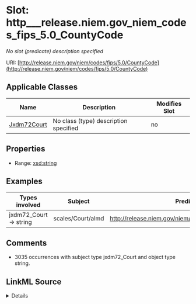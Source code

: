 

# Slot: http___release.niem.gov_niem_codes_fips_5.0_CountyCode


_No slot (predicate) description specified_





URI: [http://release.niem.gov/niem/codes/fips/5.0/CountyCode](http://release.niem.gov/niem/codes/fips/5.0/CountyCode)



<!-- no inheritance hierarchy -->





## Applicable Classes

| Name | Description | Modifies Slot |
| --- | --- | --- |
| [Jxdm72Court](../classes/Jxdm72Court.md) | No class (type) description specified |  no  |







## Properties

* Range: [xsd:string](http://www.w3.org/2001/XMLSchema#string)






## Examples

| Types involved | Subject | Predicate | Object |
| --- | --- | --- | --- |
| jxdm72_Court → string | scales/Court/almd | http://release.niem.gov/niem/codes/fips/5.0/CountyCode | 01001 |


## Comments

* 3035 occurrences with subject type jxdm72_Court and object type string.



## LinkML Source

<details>

```yaml
name: http___release.niem.gov_niem_codes_fips_5.0_CountyCode
description: No slot (predicate) description specified
comments:
- 3035 occurrences with subject type jxdm72_Court and object type string.
examples:
- description: jxdm72_Court → string
  object:
    example_object: '01001'
    example_object_type: string
    example_predicate: http://release.niem.gov/niem/codes/fips/5.0/CountyCode
    example_subject: scales/Court/almd
    example_subject_type: jxdm72_Court
from_schema: scales-kg-new
rank: 1000
slot_uri: http://release.niem.gov/niem/codes/fips/5.0/CountyCode
alias: http___release.niem.gov_niem_codes_fips_5.0_CountyCode
domain_of:
- jxdm72_Court
range: string

```
</details>